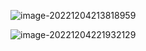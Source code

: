 ![image-20221204213818959](C:\Users\伍健\AppData\Roaming\Typora\typora-user-images\image-20221204213818959.png)



![image-20221204221932129](C:\Users\伍健\AppData\Roaming\Typora\typora-user-images\image-20221204221932129.png)